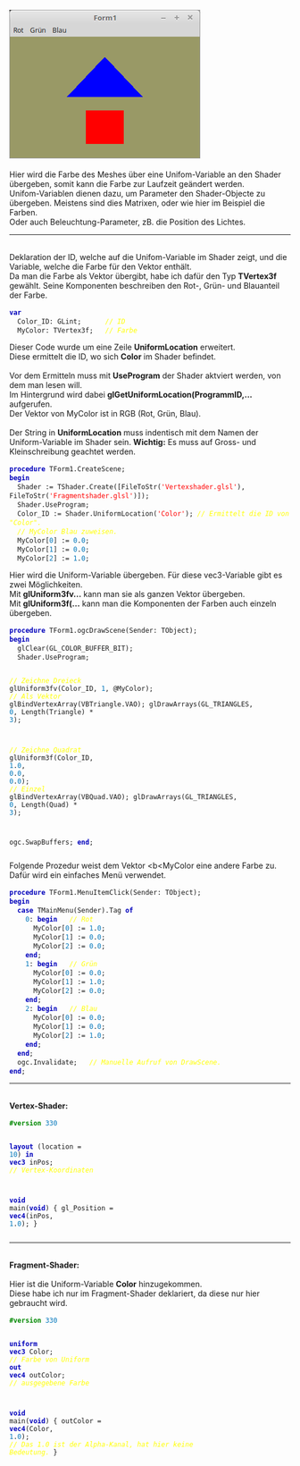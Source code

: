 <img src="image.png" alt="Selfhtml"><br><br>
Hier wird die Farbe des Meshes über eine Unifom-Variable an den Shader übergeben, somit kann die Farbe zur Laufzeit geändert werden.<br>
Unifom-Variablen dienen dazu, um Parameter den Shader-Objecte zu übergeben. Meistens sind dies Matrixen, oder wie hier im Beispiel die Farben.<br>
Oder auch Beleuchtung-Parameter, zB. die Position des Lichtes.<br>
<hr><br>
Deklaration der ID, welche auf die Unifom-Variable im Shader zeigt, und die Variable, welche die Farbe für den Vektor enthält.<br>
Da man die Farbe als Vektor übergibt, habe ich dafür den Typ <b>TVertex3f</b> gewählt. Seine Komponenten beschreiben den Rot-, Grün- und Blauanteil der Farbe.<br>
<pre><code><b><font color="0000BB">var</font></b>
  Color_ID: GLint;      <i><font color="#FFFF00">// ID</font></i>
  MyColor: TVertex3f;   <i><font color="#FFFF00">// Farbe</font></i></pre></code>
Dieser Code wurde um eine Zeile <b>UniformLocation</b> erweitert.<br>
Diese ermittelt die ID, wo sich <b>Color</b> im Shader befindet.<br>
<br>
Vor dem Ermitteln muss mit <b>UseProgram</b> der Shader aktviert werden, von dem man lesen will.<br>
Im Hintergrund wird dabei <b>glGetUniformLocation(ProgrammID,...</b> aufgerufen.<br>
Der Vektor von MyColor ist in RGB (Rot, Grün, Blau).<br>
<br>
Der String in <b>UniformLocation</b> muss indentisch mit dem Namen der Uniform-Variable im Shader sein. <b>Wichtig:</b> Es muss auf Gross- und Kleinschreibung geachtet werden.<br>
<pre><code><b><font color="0000BB">procedure</font></b> TForm1.CreateScene;
<b><font color="0000BB">begin</font></b>
  Shader := TShader.Create([FileToStr(<font color="#FF0000">'Vertexshader.glsl'</font>), FileToStr(<font color="#FF0000">'Fragmentshader.glsl'</font>)]);
  Shader.UseProgram;
  Color_ID := Shader.UniformLocation(<font color="#FF0000">'Color'</font>); <i><font color="#FFFF00">// Ermittelt die ID von "Color".</font></i>
  <i><font color="#FFFF00">// MyColor Blau zuweisen.</font></i>
  MyColor[<font color="#0077BB">0</font>] := <font color="#0077BB">0</font>.<font color="#0077BB">0</font>;
  MyColor[<font color="#0077BB">1</font>] := <font color="#0077BB">0</font>.<font color="#0077BB">0</font>;
  MyColor[<font color="#0077BB">2</font>] := <font color="#0077BB">1</font>.<font color="#0077BB">0</font>;</pre></code>
Hier wird die Uniform-Variable übergeben. Für diese vec3-Variable gibt es zwei Möglichkeiten.<br>
Mit <b>glUniform3fv...</b> kann man sie als ganzen Vektor übergeben.<br>
Mit <b>glUniform3f(...</b> kann man die Komponenten der Farben auch einzeln übergeben.<br>
<pre><code><b><font color="0000BB">procedure</font></b> TForm1.ogcDrawScene(Sender: TObject);
<b><font color="0000BB">begin</font></b>
  glClear(GL_COLOR_BUFFER_BIT);
  Shader.UseProgram;

  <i><font color="#FFFF00">// Zeichne Dreieck</font></i>
  glUniform3fv(Color_ID, <font color="#0077BB">1</font>, @MyColor);   <i><font color="#FFFF00">// Als Vektor</font></i>
  glBindVertexArray(VBTriangle.VAO);
  glDrawArrays(GL_TRIANGLES, <font color="#0077BB">0</font>, Length(Triangle) * <font color="#0077BB">3</font>);

  <i><font color="#FFFF00">// Zeichne Quadrat</font></i>
  glUniform3f(Color_ID, <font color="#0077BB">1</font>.<font color="#0077BB">0</font>, <font color="#0077BB">0</font>.<font color="#0077BB">0</font>, <font color="#0077BB">0</font>.<font color="#0077BB">0</font>);  <i><font color="#FFFF00">// Einzel</font></i>
  glBindVertexArray(VBQuad.VAO);
  glDrawArrays(GL_TRIANGLES, <font color="#0077BB">0</font>, Length(Quad) * <font color="#0077BB">3</font>);

  ogc.SwapBuffers;
<b><font color="0000BB">end</font></b>;</pre></code>
Folgende Prozedur weist dem Vektor <b<MyColor</b> eine andere Farbe zu.<br>
Dafür wird ein einfaches Menü verwendet.<br>
<pre><code><b><font color="0000BB">procedure</font></b> TForm1.MenuItemClick(Sender: TObject);
<b><font color="0000BB">begin</font></b>
  <b><font color="0000BB">case</font></b> TMainMenu(Sender).Tag <b><font color="0000BB">of</font></b>
    <font color="#0077BB">0</font>: <b><font color="0000BB">begin</font></b>   <i><font color="#FFFF00">// Rot</font></i>
      MyColor[<font color="#0077BB">0</font>] := <font color="#0077BB">1</font>.<font color="#0077BB">0</font>;
      MyColor[<font color="#0077BB">1</font>] := <font color="#0077BB">0</font>.<font color="#0077BB">0</font>;
      MyColor[<font color="#0077BB">2</font>] := <font color="#0077BB">0</font>.<font color="#0077BB">0</font>;
    <b><font color="0000BB">end</font></b>;
    <font color="#0077BB">1</font>: <b><font color="0000BB">begin</font></b>   <i><font color="#FFFF00">// Grün</font></i>
      MyColor[<font color="#0077BB">0</font>] := <font color="#0077BB">0</font>.<font color="#0077BB">0</font>;
      MyColor[<font color="#0077BB">1</font>] := <font color="#0077BB">1</font>.<font color="#0077BB">0</font>;
      MyColor[<font color="#0077BB">2</font>] := <font color="#0077BB">0</font>.<font color="#0077BB">0</font>;
    <b><font color="0000BB">end</font></b>;
    <font color="#0077BB">2</font>: <b><font color="0000BB">begin</font></b>   <i><font color="#FFFF00">// Blau</font></i>
      MyColor[<font color="#0077BB">0</font>] := <font color="#0077BB">0</font>.<font color="#0077BB">0</font>;
      MyColor[<font color="#0077BB">1</font>] := <font color="#0077BB">0</font>.<font color="#0077BB">0</font>;
      MyColor[<font color="#0077BB">2</font>] := <font color="#0077BB">1</font>.<font color="#0077BB">0</font>;
    <b><font color="0000BB">end</font></b>;
  <b><font color="0000BB">end</font></b>;
  ogc.Invalidate;   <i><font color="#FFFF00">// Manuelle Aufruf von DrawScene.</font></i>
<b><font color="0000BB">end</font></b>;</pre></code>
<hr><br>
<b>Vertex-Shader:</b><br>
<pre><code><b><font color="#008800">#version</font></b> <font color="#0077BB">330</font>

<b><font color="0000BB">layout</font></b> (location = <font color="#0077BB">10</font>) <b><font color="0000BB">in</font></b> <b><font color="0000BB">vec3</font></b> inPos; <i><font color="#FFFF00">// Vertex-Koordinaten</font></i>
 
<b><font color="0000BB">void</font></b> main(<b><font color="0000BB">void</font></b>)
{
  gl_Position = <b><font color="0000BB">vec4</font></b>(inPos, <font color="#0077BB">1</font>.<font color="#0077BB">0</font>);
}
</pre></code>
<hr><br>
<b>Fragment-Shader:</b><br>
<br>
Hier ist die Uniform-Variable <b>Color</b> hinzugekommen.<br>
Diese habe ich nur im Fragment-Shader deklariert, da diese nur hier gebraucht wird.<br>
<pre><code><b><font color="#008800">#version</font></b> <font color="#0077BB">330</font>

<b><font color="0000BB">uniform</font></b> <b><font color="0000BB">vec3</font></b> Color;  <i><font color="#FFFF00">// Farbe von Uniform</font></i>
<b><font color="0000BB">out</font></b> <b><font color="0000BB">vec4</font></b> outColor;   <i><font color="#FFFF00">// ausgegebene Farbe</font></i>

<b><font color="0000BB">void</font></b> main(<b><font color="0000BB">void</font></b>)
{
  outColor = <b><font color="0000BB">vec4</font></b>(Color, <font color="#0077BB">1</font>.<font color="#0077BB">0</font>); <i><font color="#FFFF00">// Das 1.0 ist der Alpha-Kanal, hat hier keine Bedeutung.</font></i>
}
</pre></code>

